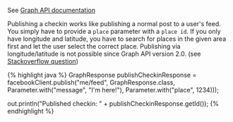 See <a target="_blank" href="https://developers.facebook.com/docs/graph-api/reference/user/feed" class="label label-primary">Graph API documentation</a>
					
Publishing a checkin works like publishing a normal post to a user's feed. You simply have to provide a `place` parameter with a `place id`. If you only have longitude and latitude, you have to search for places in the given area first and let the user select the correct place. Publishing via longitude/latitude is not possible since Graph API version 2.0. (see <a href="http://stackoverflow.com/questions/11626783/post-location-on-facebook-with-latitude-and-longitude-coordinates-only" target="_blank">Stackoverflow question</a>)
	
{% highlight java %}
GraphResponse publishCheckinResponse = facebookClient.publish("me/feed",
  GraphResponse.class, Parameter.with("message", "I'm here!"),
    Parameter.with("place", 1234)));

out.println("Published checkin: " + publishCheckinResponse.getId());
{% endhighlight %}